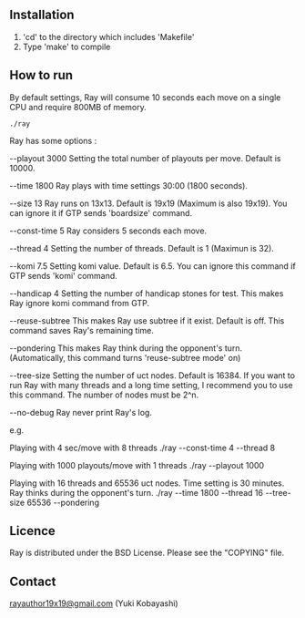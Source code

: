 Installation
------------
1. 'cd' to the directory which includes 'Makefile'
2. Type 'make' to compile

How to run
----------
By default settings, Ray will consume 10 seconds each move on a single CPU 
and require 800MB of memory. 

    ./ray

Ray has some options :

--playout 3000    Setting the total number of playouts per move. Default is 10000.

--time 1800       Ray plays with time settings 30:00 (1800 seconds).

--size 13         Ray runs on 13x13. Default is 19x19 (Maximum is also 19x19).
                  You can ignore it if GTP sends 'boardsize' command.

--const-time 5    Ray considers 5 seconds each move. 

--thread 4        Setting the number of threads. Default is 1 (Maximun is 32).

--komi 7.5        Setting komi value. Default is 6.5.
                  You can ignore this command if GTP sends 'komi' command.

--handicap 4      Setting the number of handicap stones for test.
                  This makes Ray ignore komi command from GTP.

--reuse-subtree   This makes Ray use subtree if it exist. Default is off.
                  This command saves Ray's remaining time.

--pondering       This makes Ray think during the opponent's turn.
                  (Automatically, this command turns 'reuse-subtree mode' on)

--tree-size       Setting the number of uct nodes. Default is 16384. If you 
                  want to run Ray with many threads and a long time setting,
                  I recommend you to use this command. The number of nodes
                  must be 2^n.

--no-debug        Ray never print Ray's log.


e.g.

Playing with 4 sec/move with 8 threads
    ./ray --const-time 4 --thread 8

Playing with 1000 playouts/move with 1 threads
    ./ray --playout 1000

Playing with 16 threads and 65536 uct nodes. Time setting is 30 minutes.
Ray thinks during the opponent's turn.
    ./ray --time 1800 --thread 16 --tree-size 65536 --pondering


Licence
-------
Ray is distributed under the BSD License.
Please see the "COPYING" file.

Contact
-------
rayauthor19x19@gmail.com (Yuki Kobayashi)
